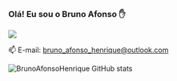 ### Olá! Eu sou o Bruno Afonso ✋
<a href="https://www.linkedin.com/in/bruno-afonso-henrique/">
    <img src="https://img.shields.io/badge/linkedin-%230077B5.svg?&style=for-the-badge&logo=linkedin&logoColor=white" />
</a>
  
 <p>
  📫 E-mail: <a href='mailto:bruno_afonso_henrique@outlook.com'>bruno_afonso_henrique@outlook.com</a>
</p>

![BrunoAfonsoHenrique GitHub stats](https://github-readme-stats.vercel.app/api?username=BrunoAfonsoHenrique&show_icons=true&theme=dracula)

<div style="display: inline_block><br/>
	<img alt="html5" src="https://img.shields.io/badge/HTML5-E34F26?style=for-the-badge&logo=html5&logoColor=white"/>
</div>
